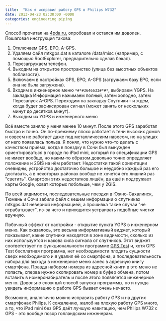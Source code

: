 ```yaml
---
title:  "Как я исправил работу GPS в Philips W732"
date: 2013-04-23 02:30:00 -0000
categories: engineering piping
---
```


Способ прочитал на [4pda.ru](https://4pda.ru), опробовал и остался им доволен. Пошаговая инструкция такова:

1. Отключаем GPS, EPO, A-GPS.
2. Удаляем файл mtkgps.dat в каталоге /data/misc (например, с помощью RootExplorer, предварительно сделав бэкап).
3. Перезагружаем телефон.
4. Выходим на открытое пространство (улица без высотных объектов поблизости).
5. Включаем в настройках GPS, EPO, A-GPS (загружаем базу EPO, если она не была загружена).
6. Входим в инженерное меню `*#*#3646633#*#*`, выбираем YGPS. На закладка Информация нажимаем полный, затем холодно, затем Перезапуск A-GPS. Переходим на закладку Спутники - и ждем, когда будет зафиксирован сигнал (может занять от нескольких минут до десятков минут).
7. Выходим из YGPS и инженерного меню

Всё вместе заняло у меня менее 10 минут. После этого GPS заработал быстро и точно. Он по-прежнему плохо работает в тени высоких домов и совсем не работает даже под металлическим навесом, но на улицах от него появилась польза. Я понял, что нужно что-то делать с качеством приёма, когда в поездку в Сочи был вынужден ориентироваться в городе по iPad mini, который по спецификации GPS не имеет вообще, но каким-то образом довольно точно определяет положение и 2GIS на нём работает. Недостатки такой ориентации очевидны, устройство достаточно большое и неудобно каждый раз его доставать, а в некоторых районах вообще не хочется его лишний раз "светить". Смартфон этих недостатков лишён, да ещё и подгружает карты Google, охват которых побольше, чем у 2GIS.

По всей видимости, последовательные поездки в Южно-Сахалинск, Тюмень и Сочи забили файл с кешем информации о спутниках mtkgps.dat неверной информацией, а прошивка такие случаи "не отрабатывает", из-за чего и приходится устраивать подобные чистки вручную.

Побочный эффект от настройки - открытие пункта YGPS в инженерном меню. Как оказалось, это весьма информативный виджет, который показывает, какие спутники находятся в зоне видимости, сколько из них используется и какова сила сигнала от спутников. Этот виджет соответствует по функциональности программе [GPS Test](https://play.google.com/store/apps/details?id=com.chartcross.gpstest) и, хотя GPS Test бесплатная программа, нет необходимости плодить сущности сверх необходимого и я удалил её со смартфона, а последовательность набора для выхода в инженерное меню занёс в адресную книгу смартфона. Правда набором номера из адресной книги в это меню не попасть, сперва нужно скопировать номер в буфер обмена, потом вставить в номеронабиратель и после этого появляется инженерное меню. Довольно сложный способ запуска программы, но и нужда увидеть информацию о работе GPS бывает очень нечасто.

Возможно, аналогично можно исправить работу GPS и на других смартфонах Philips. К сожалению, жалоб на плохую работу GPS много, а то, что iPad mini без GPS даёт лучшую навигацию, чем Philips W732 с GPS - это вообще позор голландским инженерам.